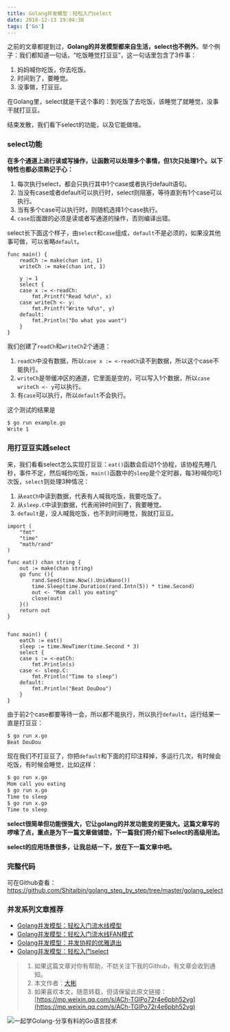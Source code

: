 ```yaml
---
title: Golang并发模型：轻松入门select
date: 2018-12-13 19:04:38
tags: ['Go']
---
```


之前的文章都提到过，**Golang的并发模型都来自生活，select也不例外**。举个例子：我们都知道一句话，“吃饭睡觉打豆豆”，这一句话里包含了3件事：
1. 妈妈喊你吃饭，你去吃饭。
2. 时间到了，要睡觉。
3. 没事做，打豆豆。

在Golang里，select就是干这个事的：到吃饭了去吃饭，该睡觉了就睡觉，没事干就打豆豆。

结束发散，我们看下select的功能，以及它能做啥。

### select功能
**在多个通道上进行读或写操作，让函数可以处理多个事情，但1次只处理1个。以下特性也都必须熟记于心：**
1. 每次执行select，都会只执行其中1个case或者执行default语句。
2. 当没有case或者default可以执行时，select则阻塞，等待直到有1个case可以执行。
2. 当有多个case可以执行时，则随机选择1个case执行。
4. `case`后面跟的必须是读或者写通道的操作，否则编译出错。

select长下面这个样子，由`select`和`case`组成，`default`不是必须的，如果没其他事可做，可以省略`default`。
```golang
func main() {
	readCh := make(chan int, 1)
	writeCh := make(chan int, 1)

	y := 1
	select {
	case x := <-readCh:
		fmt.Printf("Read %d\n", x)
	case writeCh <- y:
		fmt.Printf("Write %d\n", y)
	default:
		fmt.Println("Do what you want")
	}
}
```

我们创建了`readCh`和`writeCh`2个通道：
1. `readCh`中没有数据，所以`case x := <-readCh`读不到数据，所以这个case不能执行。
2. `writeCh`是带缓冲区的通道，它里面是空的，可以写入1个数据，所以`case writeCh <- y`可以执行。
3. 有`case`可以执行，所以`default`不会执行。

这个测试的结果是
```bash
$ go run example.go
Write 1
```

### 用打豆豆实践select

来，我们看看select怎么实现打豆豆：`eat()`函数会启动1个协程，该协程先睡几秒，事件不定，然后喊你吃饭，`main()`函数中的`sleep`是个定时器，每3秒喊你吃1次饭，`select`则处理3种情况：
1. 从`eatCh`中读到数据，代表有人喊我吃饭，我要吃饭了。
2. 从`sleep.C`中读到数据，代表闹钟时间到了，我要睡觉。
3. `default`是，没人喊我吃饭，也不到时间睡觉，我就打豆豆。

```golang
import (
	"fmt"
	"time"
	"math/rand"
)

func eat() chan string {
	out := make(chan string)
	go func (){
		rand.Seed(time.Now().UnixNano())
		time.Sleep(time.Duration(rand.Intn(5)) * time.Second)
		out <- "Mom call you eating"
		close(out)
	}()
	return out
}


func main() {
	eatCh := eat()
	sleep := time.NewTimer(time.Second * 3)
	select {
	case s := <-eatCh:
		fmt.Println(s)
	case <- sleep.C:
		fmt.Println("Time to sleep")
	default:
		fmt.Println("Beat DouDou")
	}
}
```

由于前2个case都要等待一会，所以都不能执行，所以执行`default`，运行结果一直是打豆豆：
```bash
$ go run x.go
Beat DouDou
```
现在我们不打豆豆了，你把`default`和下面的打印注释掉，多运行几次，有时候会吃饭，有时候会睡觉，比如这样：
```bash
$ go run x.go
Mom call you eating
$ go run x.go
Time to sleep
$ go run x.go
Time to sleep
```


**select很简单但功能很强大，它让golang的并发功能变的更强大。这篇文章写的啰嗦了点，重点是为下一篇文章做铺垫，下一篇我们将介绍下select的高级用法。**

**select的应用场景很多，让我总结一下，放在下一篇文章中吧。**

### 完整代码

可在Github查看：https://github.com/Shitaibin/golang_step_by_step/tree/master/golang_select

### 并发系列文章推荐

- [Golang并发模型：轻松入门流水线模型](https://mp.weixin.qq.com/s?__biz=Mzg3MTA0NDQ1OQ==&mid=2247483671&idx=1&sn=1706ffa6deee44a367c34ef84448f55f&scene=21#wechat_redirect)
-  [Golang并发模型：轻松入门流水线FAN模式](https://mp.weixin.qq.com/s?__biz=Mzg3MTA0NDQ1OQ==&mid=2247483680&idx=1&sn=de463ebbd088c0acf6c2f0b5f179f38d&scene=21#wechat_redirect)
- [Golang并发模型：并发协程的优雅退出](https://mp.weixin.qq.com/s/RjomKnfwCTy7tC9gbpPxCQ)
- [Golang并发模型：轻松入门select](http://lessisbetter.site/2018/12/13/golang-slect/)


> 1. 如果这篇文章对你有帮助，不妨关注下我的Github，有文章会收到通知。
> 2. 本文作者：[大彬](http://lessisbetter.site/about/)
> 3. 如果喜欢本文，随意转载，但请保留此原文链接：[https://mp.weixin.qq.com/s/ACh-TGlPo72r4e6pbh52vg](https://mp.weixin.qq.com/s/ACh-TGlPo72r4e6pbh52vg)

![一起学Golang-分享有料的Go语言技术](https://upload-images.jianshu.io/upload_images/10901752-0de86c464c34a5f7.jpg?imageMogr2/auto-orient/strip%7CimageView2/2/w/258/)

